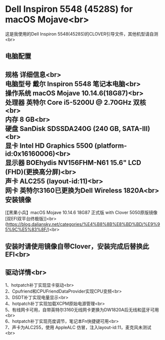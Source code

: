 Dell Inspiron 5548 (4528S) for macOS Mojave\<br>  
====
这是我使用的Dell Inspiron 5548(4528S)的CLOVER引导文件，其他机型请自测\<br>  

电脑配置
----
规格	详细信息\<br>  
电脑型号	戴尔 Inspiron 5548 笔记本电脑\<br>  
操作系统	macOS Mojave 10.14.6(18G87)\<br>  
处理器	英特尔 Core i5-5200U @ 2.70GHz 双核\<br>  
内存	8 GB\<br>  
硬盘	SanDisk SDSSDA240G (240 GB, SATA-III) \<br>  
显卡	Intel HD Graphics 5500   (platform-id:0x16160006)\<br>  
显示器	BOEhydis NV156FHM-N61 15.6" LCD (FHD)(更换高分屏)\<br>  
声卡	ALC255 (layout-id:11)\<br>  
网卡	英特尔3160已更换为Dell Wireless 1820A\<br>  
安装镜像
----
[【黑果小兵】macOS Mojave 10.14.6 18G87 正式版 with Clover 5050原版镜像[双EFI双平台终极版]]\<br>  
(https://blog.daliansky.net/categories/%E4%B8%8B%E8%BD%BD/%E9%95%9C%E5%83%8F/)\<br>  

安装时请使用镜像自带Clover，安装完成后替换此EFI\<br>  
----
驱动详情\<br>  
----
1、hotpatch补丁实现显卡驱动\<br>  
2、Cpufriend和CPUFriendDataProvider实现CPU变频\<br>  
3、DSDT补丁实现电量显示\<br>  
4、hotpatch补丁实现加载XCPM原始电源管理\<br>  
5、有线网卡可用，自带英特尔3160无线网卡更换为DW1820A后无线和蓝牙可用\<br>  
6、hotpatch补丁实现亮度调节，笔记本Fn快捷键可用\<br>  
7、声卡为ALC255，使用 AppleALC 仿冒，注入layout-id:11，麦克风未测试\<br>  
